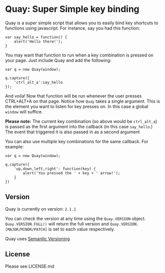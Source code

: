 Quay: Super Simple key binding
=========

Quay is a super simple script that allows you to easily bind key shortcuts to functions using javascript. For instance, say you had this function:

	var say_hello = function() {
		alert('Hello there!');
	}

You may want that function to run when a key combination is pressed on your page. Just include Quay and add the following:

    var q = new Quay(window);

	q.capture({
		'ctrl_alt_a':say_hello
	});

And voila! Now that function will be run whenever the user presses CTRL+ALT+A on that page. Notice how `Quay` takes a single argument. This is the element you want to listen for key presses on. In this case a global `window` will suffice.

**Please note:** The current key combination (so above would be `ctrl_alt_a`) is passed as the first argument into the callback (in this case `say_hello`.) The event that triggered it is also passed in as a second argument

You can also use multiple key combinations for the same callback. For example:

    var q = new Quay(window);

    q.capture({
        'up,down,left,right': function(key) {
            alert('You pressed the ' + key + ' arrow!');
        }
    })

Version
----------
Quay is currently on version: `2.1.1`

You can check the version at any time using the `Quay.VERSION` object. `Quay.VERSION.FULL()` will return the full version and `Quay.VERSION.[MAJOR/MINOR/PATCH]` is set to each value respectively.


Quay uses [Semantic Versioning](http://semver.org/)

License
-----------
Please see LICENSE.md
